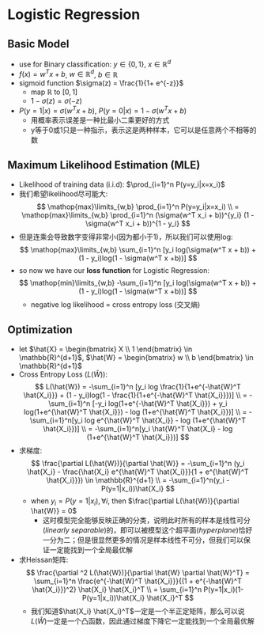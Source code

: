 # Logistic Regression

## Basic Model

- use for Binary classification: $y \in \{0,1\}$, $x \in \mathbb{R}^d$
- $f(x) = w^T x + b$, $w\in \mathbb{R}^d$, $b \in \mathbb{R}$
- sigmoid function $\sigma(z) = \frac{1}{1+ e^{-z}}$
  - map $\mathbb{R}$ to $[0,1]$
  - $1-\sigma(z) = \sigma(-z)$
- $P(y = 1 | x) = \sigma(w^T x + b)$, $P(y = 0 | x) = 1 - \sigma(w^T x + b)$
  - 用概率表示误差是一种比最小二乘更好的方式
  - y等于0或1只是一种指示，表示这是两种样本，它可以是任意两个不相等的数

## Maximum Likelihood Estimation (MLE)

- Likelihood of training data (i.i.d): $\prod_{i=1}^n P(y=y_i|x=x_i)$
- 我们希望likelihood尽可能大:
$$
\mathop{max}\limits_{w,b} \prod_{i=1}^n P(y=y_i|x=x_i) \\
= \mathop{max}\limits_{w,b} \prod_{i=1}^n (\sigma(w^T x_i + b))^{y_i} (1 - \sigma(w^T x_i + b))^{1 - y_i}
$$
- 但是连乘会导致数字变得非常小(因为都小于1)，所以我们可以使用log:
$$
\mathop{max}\limits_{w,b} \sum_{i=1}^n [y_i log(\sigma(w^T x + b)) + (1 - y_i)log(1 - \sigma(w^T x +b))]
$$
- so now we have our **loss function** for Logistic Regression:
$$
\mathop{min}\limits_{w,b} -\sum_{i=1}^n [y_i log(\sigma(w^T x + b)) + (1 - y_i)log(1 - \sigma(w^T x +b))]
$$
  - negative log likelihood = cross entropy loss (交叉熵)

## Optimization

- let
$\hat{X} = \begin{bmatrix}
    X \\
    1
\end{bmatrix} \in \mathbb{R}^{d+1}$,
$\hat{W} = \begin{bmatrix}
    w \\
    b
\end{bmatrix} \in \mathbb{R}^{d+1}$
- Cross Entropy Loss ($L(\hat{W})$):
$$
L(\hat{W}) = -\sum_{i=1}^n [y_i log \frac{1}{1+e^{-\hat{W}^T \hat{X_i}}} + (1 - y_i)log(1 - \frac{1}{1+e^{-\hat{W}^T \hat{X_i}}})] \\
= -\sum_{i=1}^n [-y_i log(1+e^{-\hat{W}^T \hat{X_i}}) + y_i log(1+e^{\hat{W}^T \hat{X_i}}) - log (1+e^{\hat{W}^T \hat{X_i}})] \\
= -\sum_{i=1}^n[y_i log e^{\hat{W}^T \hat{X_i}} - log (1+e^{\hat{W}^T \hat{X_i}})] \\
= -\sum_{i=1}^n[y_i \hat{W}^T \hat{X_i} - log (1+e^{\hat{W}^T \hat{X_i}})]
$$
- 求梯度:
$$
\frac{\partial L(\hat{W})}{\partial \hat{W}} = -\sum_{i=1}^n (y_i \hat{X_i} - \frac{\hat{X_i} e^{\hat{W}^T \hat{X_i}}}{1 + e^{\hat{W}^T \hat{X_i}}}) \in \mathbb{R}^{d+1} \\
= -\sum_{i=1}^n(y_i - P(y=1|x_i))\hat{X_i}
$$
  - when $y_i = P(y=1|x_i), \forall i$, then $\frac{\partial L(\hat{W})}{\partial \hat{W}} = 0$
    - 这时模型完全能够反映正确的分类，说明此时所有的样本是线性可分(_linearly separable_)的，即可以被模型这个超平面(_hyperplane_)恰好一分为二；但是很显然更多的情况是样本线性不可分，但我们可以保证一定能找到一个全局最优解
- 求Heissan矩阵:
$$
\frac{\partial ^2 L(\hat{W})}{\partial \hat{W} \partial \hat{W}^T} = \sum_{i=1}^n \frac{e^{-\hat{W}^T \hat{X_i}}}{(1 + e^{-\hat{W}^T \hat{X_i}})^2} \hat{X_i} \hat{X_i}^T \\
= \sum_{i=1}^n P(y=1|x_i)(1-P(y=1|x_i))\hat{X_i} \hat{X_i}^T
$$
  - 我们知道$\hat{X_i} \hat{X_i}^T$一定是一个半正定矩阵，那么可以说$L(\hat{W})$一定是一个凸函数，因此通过梯度下降它一定能找到一个全局最优解
